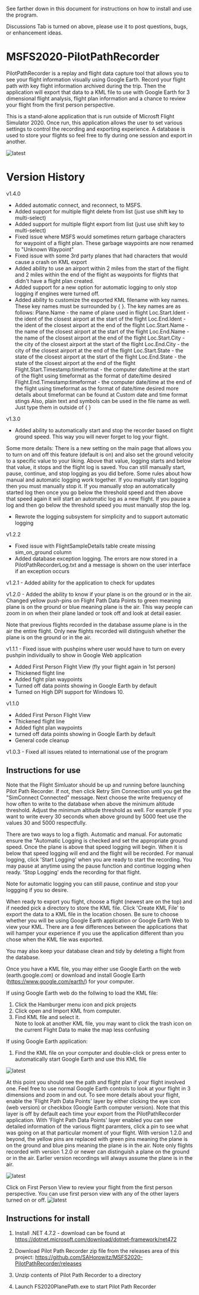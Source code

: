 See farther down in this document for instructions on how to install and use the program.

Discussions Tab is turned on above, please use it to post questions, bugs, or enhancement ideas.

# MSFS2020-PilotPathRecorder
PilotPathRecorder is a replay and flight data capture tool that allows you to see your flight information visually using Google Earth. Record your flight path with key flight information archived during the trip.  Then the application will export that data to a KML file to use with Google Earth for 3 dimensional flight analysis, flight plan information and a chance to review your flight from the first person perspective.

This is a stand-alone application that is run outside of Microsft Flight Simulator 2020.  Once run, this application allows the user to set various settings to control the recording and exporting experience.  A database is used to store your flights so feel free to fly during one session and export in another.

![latest](docs/images/PPRv14x.jpg)


# Version History
v1.4.0
- Added automatic connect, and reconnect, to MSFS.
- Added support for multiple flight delete from list (just use shift key to multi-select)
- Added support for multiple flight export from list (just use shift key to multi-select)
- Fixed issue where MSFS would sometimes return garbage characters for waypoint of a flight plan. These garbage waypoints are now renamed to "Unknown Waypoint"
- Fixed issue with some 3rd party planes that had characters that would cause a crash on KML export
- Added ability to use an airport within 2 miles from the start of the flight and 2 miles within the end of the flight as waypoints for flights that didn't have a flight plan created.
- Added support for a new option for automatic logging to only stop logging if engines were turned off.
- Added ability to customize the exported KML filename with key names. These key names must be surrounded by { }. The key names are as follows:
Plane.Name - the name of plane used in flight
Loc.Start.Ident - the ident of the closest airport at the start of the flight
Loc.End.Ident - the ident of the closest airport at the end of the flight
Loc.Start.Name - the name of the closest airport at the start of the flight
Loc.End.Name - the name of the closest airport at the end of the flight
Loc.Start.City - the city of the closest airport at the start of the flight
Loc.End.City - the city of the closest airport at the end of the flight
Loc.Start.State - the state of the closest airport at the start of the flight
Loc.End.State - the state of the closest airport at the end of the flight
Flight.Start.Timestamp:timeformat - the computer date/time at the start of the flight using timeformat as the format of date/time desired
Flight.End.Timestamp:timeformat - the computer date/time at the end of the flight using timeformat as the format of date/time desired
more details about timeformat can be found at Custom date and time format stings
Also, plain text and symbols can be used in the file name as well. Just type them in outside of { }

v1.3.0
- Added ability to automatically start and stop the recorder based on flight ground speed. This way you will never forget to log your flight.

Some more details: There is a new setting on the main page that allows you to turn on and off this feature (default is on) and also set the ground velocity to a specific value to your liking. Above that value, logging starts and below that value, it stops and the flight log is saved. You can still manually start, pause, continue, and stop logging as you did before.
Some rules about how manual and automatic logging work together. If you manually start logging then you must manually stop it. If you manually stop an automatically started log then once you go below the threshold speed and then above that speed again it will start an automatic log as a new flight. If you pause a log and then go below the threshold speed you must manually stop the log.

- Rewrote the logging subsystem for simplicity and to support automatic logging

v1.2.2
 - Fixed issue with FlightSampleDetails table create missing sim_on_ground column
 - Added database exception logging. The errors are now stored in a PilotPathRecorderLog.txt and a message is shown on the user interface if an exception occurs

v1.2.1 - Added ability for the application to check for updates

v1.2.0 - Added the ability to know if your plane is on the ground or in the air. Changed yellow push-pins on Flight Path Data Points to green meaning plane is on the ground or blue meaning plane is the air. This way people can zoom in on when their plane landed or took off and look at detail easier.

Note that previous flights recorded in the database assume plane is in the air the entire flight. Only new flights recorded will distinguish whether the plane is on the ground or in the air.

v1.1.1 - Fixed issue with pushpins where user would have to turn on every pushpin individually to show in Google Web application

 - Added First Person Flight View (fly your flight again in 1st person)
 - Thickened flight line
 - Added fight plan waypoints
 - Turned off data points showing in Google Earth by default
 - Turned on High DPI support for Windows 10.

v1.1.0
 - Added First Person Flight View
 - Thickened flight line
 - Added fight plan waypoints
 - turned off data points showing in Google Earth by default
 - General code cleanup

v1.0.3 - Fixed all issues related to international use of the program


## Instructions for use
Note that the Flight Simluator should be up and running before launching Pilot Path Recorder.  If not, then click Retry Sim Connection until you get the "SimConnect Connected" message.  Next choose the write frequency of how often to write to the database when above the minimum altitude threshold. Adjust the minimum altitude threshold as well.  For example if you want to write every 30 seconds when above ground by 5000 feet use the values 30 and 5000 respectfully.

There are two ways to log a fligth.  Automatic and manual.  For automatic ensure the "Automatic Logging is checked and set the appropriate ground speed.  Once the plane is above that speed logging will begin.  When it is below that speed logging will end and the flight will be recorded.  For manual logging, click 'Start Logging' when you are ready to start the recording.  You may pause at anytime using the pause function and continue logging when ready.  'Stop Logging' ends the recording for that flight.

Note for automatic logging you can still pause, continue and stop your loggging if you so desire.

When ready to export you flight, choose a flight (newest are on the top) and if needed pick a directory to store the KML file.  Click 'Create KML File' to export the data to a KML file in the location chosen. Be sure to choose whether you will be using Google Earth application or Google Earth Web to view your KML. There are a few differences between the applications that will hamper your experience if you use the application different than you chose when the KML file was exported. 

You may also keep your database clean and tidy by deleting a flight from the database.  

Once you have a KML file, you may either use Google Earth on the web (earth.google.com) or download and install Google Earth (https://www.google.com/earth/) for your computer.

If using Google Earth web do the follwing to load the KML file:
1. Click the Hamburger menu icon and pick projects
2. Click open and Import KML from computer.  
3. Find KML file and select it.  
Note to look at another KML file, you may want to click the trash icon on the current Flight Data to make the map less confusing

If using Google Earth application:
1.  Find the KML file on your computer and double-click or press enter to automatically start Google Earth and use this KML file

![latest](docs/images/GoogleEarthWebv11x_Default.jpg)

At this point you should see the path and flight plan if your flight involved one. Feel free to use normal Google Earth controls to look at your flight in 3 dimensions and zoom in and out.  To see more details about your flight, enable the 'Flight Path Data Points' layer by either clicking the eye icon (web version) or checkbox (Google Earth computer version).  Note that this layer is off by default each time your export from the PilotPathRecorder application.  With 'Flight Path Data Points' layer enabled you can see detailed information of the various flight paramters, click a pin to see what was going on at that particular moment of your flight.  With version 1.2.0 and beyond, the yellow pins are replaced with green pins meaning the plane is on the ground and blue pins meaning the plane is in the air. Note only flights recorded with version 1.2.0 or newer can distinguish a plane on the ground or in the air.  Earlier version recordings will always assume the plane is in the air.

![latest](docs/images/GoogleEarthWebv11x_Pushpins.jpg)

Click on First Person View to review your flight from the first person perspective. You can use first person view with any of the other layers turned on or off.
![latest](docs/images/GoogleEarthWebv11x_FPV.jpg)

## Instructions for install
1. Install .NET 4.7.2 - download can be found at https://dotnet.microsoft.com/download/dotnet-framework/net472

2. Download Pilot Path Recorder zip file from the releases area of this project: https://github.com/SAHorowitz/MSFS2020-PilotPathRecorder/releases

3. Unzip contents of Pilot Path Recorder to a directory

4. Launch FS2020PlanePath.exe to start Pilot Path Recorder
